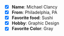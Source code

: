  - [x] **Name**: Michael Clancy
 - [x] **From**: Philadelphia, PA
 - [x] **Favorite food**: Sushi
 - [x] **Hobby**: Graphic Design
 - [x] **Favorite Color**: Gray
